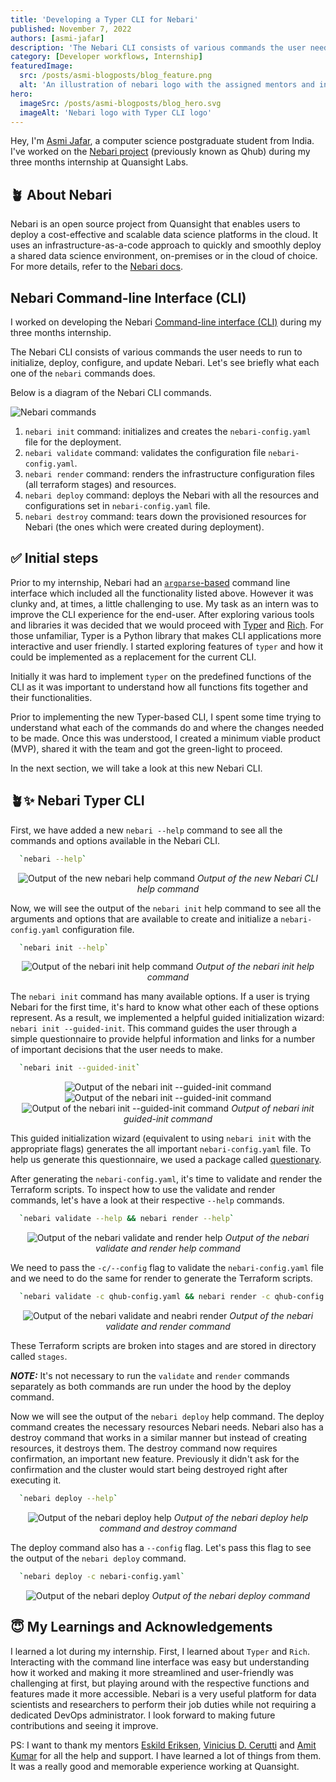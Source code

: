 ```yaml
---
title: 'Developing a Typer CLI for Nebari'
published: November 7, 2022
authors: [asmi-jafar]
description: 'The Nebari CLI consists of various commands the user needs to run to initialize, deploy, configure, and update Nebari.'
category: [Developer workflows, Internship]
featuredImage:
  src: /posts/asmi-blogposts/blog_feature.png
  alt: 'An illustration of nebari logo with the assigned mentors and intern.'
hero:
  imageSrc: /posts/asmi-blogposts/blog_hero.svg
  imageAlt: 'Nebari logo with Typer CLI logo'
---
```


Hey, I'm [Asmi Jafar](https://twitter.com/asmijafar20), a computer science postgraduate student from India.
I've worked on the [Nebari project](https://www.nebari.dev/) (previously known as Qhub) during my three months internship at Quansight Labs.

## 🪴 About Nebari

Nebari is an open source project from Quansight that enables users to deploy a cost-effective and scalable data science platforms in the cloud. It uses an infrastructure-as-a-code approach to quickly and smoothly deploy a shared data science environment, on-premises or in the cloud of choice. For more details, refer to the [Nebari docs](https://www.nebari.dev/).

## Nebari Command-line Interface (CLI)

I worked on developing the Nebari [Command-line interface (CLI)](https://en.wikipedia.org/wiki/Command-line_interface) during my three months internship.

The Nebari CLI consists of various commands the user needs to run to initialize, deploy, configure, and update Nebari. Let's see briefly what each one of the `nebari` commands does.

Below is a diagram of the Nebari CLI commands.

<img alt="Nebari commands" src="/posts/asmi-blogposts/nebari-commands.png" />

1. `nebari init` command: initializes and creates the `nebari-config.yaml` file for the deployment.
2. `nebari validate` command: validates the configuration file `nebari-config.yaml`.
3. `nebari render` command: renders the infrastructure configuration files (all terraform stages) and resources.
4. `nebari deploy` command: deploys the Nebari with all the resources and configurations set in `nebari-config.yaml` file.
5. `nebari destroy` command: tears down the provisioned resources for Nebari (the ones which were created during deployment).

## ✅ Initial steps

Prior to my internship, Nebari had an [`argparse`-based](https://docs.python.org/3/library/argparse.html) command line interface which included all the functionality listed above. However it was clunky and, at times, a little challenging to use. My task as an intern was to improve the CLI experience for the end-user. After exploring various tools and libraries it was decided that we would proceed with [Typer](https://typer.tiangolo.com/) and [Rich](https://rich.readthedocs.io/en/stable/introduction.html). For those unfamiliar, Typer is a Python library that makes CLI applications more interactive and user friendly. I started exploring features of `typer` and how it could be implemented as a replacement for the current CLI.

Initially it was hard to implement `typer` on the predefined functions of the CLI as it was important to understand how all functions fits together and their functionalities.

Prior to implementing the new Typer-based CLI, I spent some time trying to understand what each of the commands do and where the changes needed to be made. Once this was understood, I created a minimum viable product (MVP), shared it with the team and got the green-light to proceed.

In the next section, we will take a look at this new Nebari CLI.

## 🪴✨ Nebari Typer CLI

First, we have added a new `nebari --help` command to see all the commands and options available in the Nebari CLI.

```bash
  `nebari --help`
```

<p align="center">
    <img
     alt="Output of the new nebari help command"
     src="/posts/asmi-blogposts/nebari-help.png"
    />
    <i>Output of the new Nebari CLI help command</i>
</p>

Now, we will see the output of the `nebari init` help command to see all the arguments and options that are available to create and initialize a `nebari-config.yaml` configuration file.

```bash
  `nebari init --help`
```

<p align="center">
    <img
     alt="Output of the nebari init help command"
     src="/posts/asmi-blogposts/nebari-init-help.png" />
    <i>Output of the nebari init help command</i>
</p>

The `nebari init` command has many available options. If a user is trying Nebari for the first time, it's hard to know what other each of these options represent. As a result, we implemented a helpful guided initialization wizard: `nebari init --guided-init`. This command guides the user through a simple questionnaire to provide helpful information and links for a number of important decisions that the user needs to make.

```bash
  `nebari init --guided-init`
```

<p align="center">
    <img
     alt="Output of the nebari init --guided-init command"
     src="/posts/asmi-blogposts/nebari-gi.png" 
    />
    <img
     alt="Output of the nebari init --guided-init command"
     src="/posts/asmi-blogposts/nebari-gi1.png" 
     />
    <img
     alt="Output of the nebari init --guided-init command"
     src="/posts/asmi-blogposts/nebari-gi2.png" 
     />
    <i>Output of nebari init guided-init command</i>
</p>

This guided initialization wizard (equivalent to using `nebari init` with the appropriate flags) generates the all important `nebari-config.yaml` file. To help us generate this questionnaire, we used a package called [questionary](https://github.com/tmbo/questionary).

After generating the `nebari-config.yaml`, it's time to validate and render the Terraform scripts. To inspect how to use the validate and render commands, let's have a look at their respective `--help` commands.

```bash
  `nebari validate --help && nebari render --help`
```

<p align="center">
    <img
     alt="Output of the nebari validate and render help"
     src="/posts/asmi-blogposts/nebari-vrh.png" />
    <i>Output of the nebari validate and render help command</i>
</p>

We need to pass the `-c/--config` flag to validate the `nebari-config.yaml` file and we need to do the same for render to generate the Terraform scripts.

```bash
  `nebari validate -c qhub-config.yaml && nebari render -c qhub-config.yaml`
```

<p align="center">
    <img
     alt="Output of the nebari validate and neabri render"
     src="/posts/asmi-blogposts/nebari-rv.png" />
    <i>Output of the nebari validate and render command</i>
</p>

These Terraform scripts are broken into stages and are stored in directory called `stages`.

**_NOTE:_** It's not necessary to run the `validate` and `render` commands separately as both commands are run under the hood by the deploy command.

Now we will see the output of the `nebari deploy` help command. The deploy command creates the necessary resources Nebari needs. Nebari also has a destroy command that works in a similar manner but instead of creating resources, it destroys them. The destroy command now requires confirmation, an important new feature. Previously it didn't ask for the confirmation and the cluster would start being destroyed right after executing it.

```bash
  `nebari deploy --help`
```

<p align="center">
    <img
     alt="Output of the nebari deploy help"
     src="/posts/asmi-blogposts/nebari-dh.png" />
    <i>Output of the nebari deploy help command and destroy command</i>
</p>

The deploy command also has a `--config` flag. Let's pass this flag to see the output of the `nebari deploy` command.

```bash
  `nebari deploy -c nebari-config.yaml`
```

<p align="center">
    <img
     alt="Output of the nebari deploy"
     src="/posts/asmi-blogposts/nebari-d.png" />
    <i>Output of the nebari deploy command</i>
</p>

## 😇 My Learnings and Acknowledgements

I learned a lot during my internship. First, I learned about `Typer` and `Rich`. Interacting with the command line interface was easy but understanding how it worked and making it more streamlined and user-friendly was challenging at first, but playing around with the respective functions and features made it more accessible.
Nebari is a very useful platform for data scientists and researchers to perform their job duties while not requiring a dedicated DevOps administrator. I look forward to making future contributions and seeing it improve.

PS: I want to thank my mentors [Eskild Eriksen](https://github.com/iameskild), [Vinicius D. Cerutti](https://github.com/viniciusdc) and [Amit Kumar](https://github.com/aktech) for all the help and support. I have learned a lot of things from them. It was a really good and memorable experience working at Quansight.
